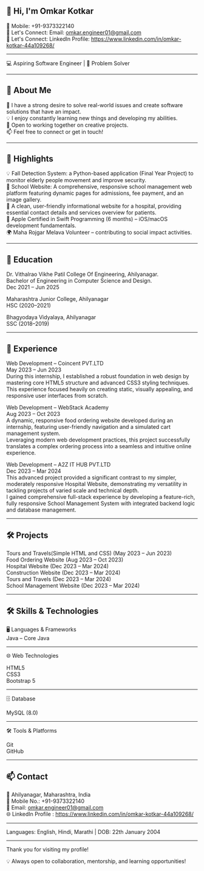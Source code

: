 👋 Hi, I'm Omkar Kotkar  
-----------------------


📱 Mobile: +91-9373322140  
🤝 Let's Connect: Email: omkar.engineer01@gmail.com  
🤝 Let's Connect: LinkedIn Profile: https://www.linkedin.com/in/omkar-kotkar-44a109268/ 

______________________________________________________________________________________________________________________________________________________________________
💻 Aspiring Software Engineer | 🚀 Problem Solver 
______________________________________________________________________________________________________________________________________________________________________


🚀 About Me 
------------
🔭 I have a strong desire to solve real-world issues and create software solutions that have an impact.    
💡 I enjoy constantly learning new things and developing my abilities.  
🤝 Open to working together on creative projects.  
📫 Feel free to connect or get in touch!  

____________________________________________________________________________________________________________________________________________________________________

🚀 Highlights  
--------------
💡 Fall Detection System: a Python-based application (Final Year Project) to monitor elderly people movement and improve security.   
🏫 School Website: A comprehensive, responsive school management web platform featuring dynamic pages for admissions, fee payment, and an image gallery.  
🏫 A clean, user-friendly informational website for a hospital, providing essential contact details and services overview for patients.  
🍏 Apple Certified in Swift Programming (6 months) – iOS/macOS development fundamentals.  
🌍 Maha Rojgar Melava Volunteer – contributing to social impact activities.  

_____________________________________________________________________________________________________________________________________________________________________

🏫 Education  
-------------
Dr. Vithalrao Vikhe Patil College Of Engineering, Ahilyanagar.  
Bachelor of Engineering in Computer Science and Design.  
Dec 2021 – Jun 2025  

Maharashtra Junior College, Ahilyanagar  
HSC (2020–2021)   

Bhagyodaya Vidyalaya, Ahilyanagar  
SSC (2018–2019)  

_____________________________________________________________________________________________________________________________________________________________________

💼 Experience  
--------------
Web Development – Coincent PVT.LTD   
May 2023 – Jun 2023  
During this internship, I established a robust foundation in web design by mastering core HTML5 structure and advanced CSS3 styling techniques.   
This experience focused heavily on creating static, visually appealing, and responsive user interfaces from scratch.  

Web Development – WebStack Academy  
Aug 2023 – Oct 2023  
A dynamic, responsive food ordering website developed during an internship, featuring user-friendly navigation and a simulated cart management system.  
Leveraging modern web development practices, this project successfully translates a complex ordering process into a seamless and intuitive online experience.  

Web Development – A2Z IT HUB PVT.LTD  
Dec 2023 – Mar 2024  
This advanced project provided a significant contrast to my simpler, moderately responsive Hospital Website, demonstrating my versatility in tackling projects of varied scale and technical depth.  
I gained comprehensive full-stack experience by developing a feature-rich, fully responsive School Management System with integrated backend logic and database management.  

______________________________________________________________________________________________________________________________________________________________________

🛠️ Projects  
------------
Tours and Travels(Simple HTML and CSS) (May 2023 – Jun 2023)  
Food Ordering Website (Aug 2023 – Oct 2023)  
Hospital Website (Dec 2023 – Mar 2024)  
Construction Website (Dec 2023 – Mar 2024)  
Tours and Travels (Dec 2023 – Mar 2024)  
School Management Website (Dec 2023 – Mar 2024)  

______________________________________________________________________________________________________________________________________________________________________

🛠️ Skills & Technologies  
-------------------------

🖥️ Languages & Frameworks  
Java – Core Java  
_________________________________
🌐 Web Technologies

HTML5  
CSS3  
Bootstrap 5  
_________________________________
🗄️ Database  

MySQL (8.0)  
_________________________________
🛠️ Tools & Platforms  

Git  
GitHub  

______________________________________________________________________________________________________________________________________________________________________

📫 Contact  
-----------
📍 Ahilyanagar, Maharashtra, India  
📱 Mobile No.: +91-9373322140   
📧 Email: omkar.engineer01@gmail.com    
🌐 LinkedIn Profile : https://www.linkedin.com/in/omkar-kotkar-44a109268/ 

_____________________________________________________________________________________________________________________________________________________________________

Languages: English, Hindi, Marathi | DOB: 22th January 2004  
_____________________________________________________________________________________________________________________________________________________________________

Thank you for visiting my profile!

💡 Always open to collaboration, mentorship, and learning opportunities!
